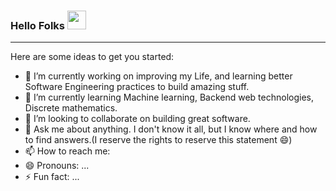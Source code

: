 <link rel="stylesheet" href="https://cdnjs.cloudflare.com/ajax/libs/font-awesome/4.7.0/css/font-awesome.min.css">

### Hello Folks <img src="https://raw.githubusercontent.com/MartinHeinz/MartinHeinz/master/wave.gif" width="30px">
<hr></hr>

Here are some ideas to get you started:

- 🔭 I’m currently working on improving my Life, and learning better Software Engineering practices to build amazing stuff.
- 🌱 I’m currently learning Machine learning, Backend web technologies, Discrete mathematics.
- 👯 I’m looking to collaborate on building great software.
- 💬 Ask me about anything. I don't know it all, but I know where and how to find answers.(I reserve the rights to reserve this statement 😄)
- 📫 How to reach me: <a href="#" class="fa fa-twitter"></a>
- 😄 Pronouns: ...
- ⚡ Fun fact: ...

